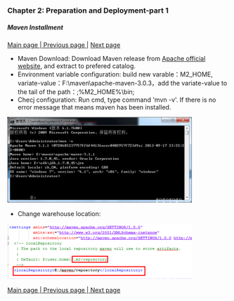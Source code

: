 ### Chapter 2: Preparation and Deployment-part 1
##### Maven Installment     
<a href="/smart-framework.md"> Main page </a> |<a href="/pages/2why-smart.md">  Previous page </a>| <a href="/pages/4m2e-plugin.md">  Next page</a>     

- Maven Download: Download Maven release from <a href="http://maven.apache.org/download.cgi">Apache official website</a>, and extract to prefered catalog.
- Environment variable configuration: build new varable：M2_HOME, variate-value：F:\maven\apache-maven-3.0.3，add the variate-value to the tail of the path：;%M2_HOME%\bin;
- Checj configuration: Run cmd, type command 'mvn -v'. If there is no error message that means maven has been installed.      

![extract](/images/mavn1.png)         

- Change warehouse location:       

![location](/images/mavn2.png)      
     
         
        
<a href="/smart-framework.md"> Main page </a> |<a href="/pages/2why-smart.md">  Previous page </a> |<a href="/pages/4m2e-plugin.md">   Next page</a>     
